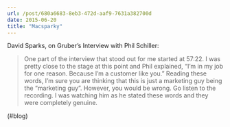 ```yaml
---
url: /post/680a6683-8eb3-472d-aaf9-7631a382700d
date: 2015-06-20
title: "Macsparky"
---
```


David Sparks, on Gruber&#8217;s Interview with Phil Schiller:



> One part of the interview that stood out for me started at 57:22. I was pretty close to the stage at this point and Phil explained, “I’m in my job for one reason. Because I’m a customer like you.” Reading these words, I’m sure you are thinking that this is just a marketing guy being the “marketing guy”. However, you would be wrong. Go listen to the recording. I was watching him as he stated these words and they were completely genuine. 



(#blog)